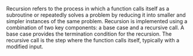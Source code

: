 Recursion refers to the process in which a function calls itself as a subroutine or repeatedly solves a problem by reducing it into smaller and simpler instances of the same problem.
Recursion is implemented using a combination of two key components: a base case and a recursive call.
A base case provides the termination condition for the recursion.
The recursive call is the step where the function calls itself, typically with a modified input.
